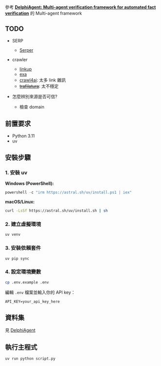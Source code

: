 參考 [**DelphiAgent: Multi-agent verification framework for automated fact verification**](https://github.com/zjfgh2015/DelphiAgent) 的 Multi-agent framework

## TODO

- SERP 
  - [Serper](https://serper.dev/) 
- crawler
  - [linkup](https://www.linkup.so/)
  - [exa](https://exa.ai/)
  - [crawl4ai](https://github.com/unclecode/crawl4ai): 太多 link 雜訊
  - [~~trafilatura~~](https://trafilatura.readthedocs.io/en/latest/index.html): 太不穩定

- 怎麼辨別來源是否可信?
  - 檢查 domain

## 前置要求

- Python 3.11
- uv

## 安裝步驟

### 1. 安裝 uv

**Windows (PowerShell):**
```powershell
powershell -c "irm https://astral.sh/uv/install.ps1 | iex"
```

**macOS/Linux:**
```bash
curl -LsSf https://astral.sh/uv/install.sh | sh
```

### 2. 建立虛擬環境

```bash
uv venv
```

### 3. 安裝依賴套件

```bash
uv pip sync
```

### 4. 設定環境變數

```bash
cp .env.example .env
```

編輯 `.env` 檔案並輸入你的 API key：
```
API_KEY=your_api_key_here
```
## 資料集

見 [DelphiAgent](https://github.com/zjfgh2015/DelphiAgent)

## 執行主程式

```bash
uv run python script.py
```
